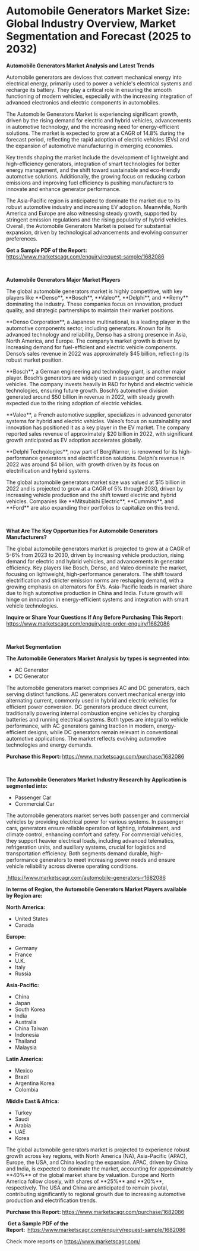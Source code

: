 <p><h1>Automobile Generators Market Size: Global Industry Overview, Market Segmentation and Forecast (2025 to 2032)</h1></p><p><strong>Automobile Generators Market Analysis and Latest Trends</strong></p>
<p><p>Automobile generators are devices that convert mechanical energy into electrical energy, primarily used to power a vehicle's electrical systems and recharge its battery. They play a critical role in ensuring the smooth functioning of modern vehicles, especially with the increasing integration of advanced electronics and electric components in automobiles.</p><p>The Automobile Generators Market is experiencing significant growth, driven by the rising demand for electric and hybrid vehicles, advancements in automotive technology, and the increasing need for energy-efficient solutions. The market is expected to grow at a CAGR of 14.8% during the forecast period, reflecting the rapid adoption of electric vehicles (EVs) and the expansion of automotive manufacturing in emerging economies.</p><p>Key trends shaping the market include the development of lightweight and high-efficiency generators, integration of smart technologies for better energy management, and the shift toward sustainable and eco-friendly automotive solutions. Additionally, the growing focus on reducing carbon emissions and improving fuel efficiency is pushing manufacturers to innovate and enhance generator performance.</p><p>The Asia-Pacific region is anticipated to dominate the market due to its robust automotive industry and increasing EV adoption. Meanwhile, North America and Europe are also witnessing steady growth, supported by stringent emission regulations and the rising popularity of hybrid vehicles. Overall, the Automobile Generators Market is poised for substantial expansion, driven by technological advancements and evolving consumer preferences.</p></p>
<p><strong>Get a Sample PDF of the Report:&nbsp;</strong> <a href="https://www.marketscagr.com/enquiry/request-sample/1682086?utm_campaign=1868&utm_medium=2&utm_source=Github&utm_content=ia&utm_term=23012025&utm_id=automobile-generators">https://www.marketscagr.com/enquiry/request-sample/1682086</a></p>
<p>&nbsp;</p>
<p><strong>Automobile Generators Major Market Players</strong></p>
<p><p>The global automobile generators market is highly competitive, with key players like **Denso**, **Bosch**, **Valeo**, **Delphi**, and **Remy** dominating the industry. These companies focus on innovation, product quality, and strategic partnerships to maintain their market positions.</p><p>**Denso Corporation**, a Japanese multinational, is a leading player in the automotive components sector, including generators. Known for its advanced technology and reliability, Denso has a strong presence in Asia, North America, and Europe. The company’s market growth is driven by increasing demand for fuel-efficient and electric vehicle components. Denso’s sales revenue in 2022 was approximately $45 billion, reflecting its robust market position.</p><p>**Bosch**, a German engineering and technology giant, is another major player. Bosch’s generators are widely used in passenger and commercial vehicles. The company invests heavily in R&D for hybrid and electric vehicle technologies, ensuring future growth. Bosch’s automotive division generated around $50 billion in revenue in 2022, with steady growth expected due to the rising adoption of electric vehicles.</p><p>**Valeo**, a French automotive supplier, specializes in advanced generator systems for hybrid and electric vehicles. Valeo’s focus on sustainability and innovation has positioned it as a key player in the EV market. The company reported sales revenue of approximately $20 billion in 2022, with significant growth anticipated as EV adoption accelerates globally.</p><p>**Delphi Technologies**, now part of BorgWarner, is renowned for its high-performance generators and electrification solutions. Delphi’s revenue in 2022 was around $4 billion, with growth driven by its focus on electrification and hybrid systems.</p><p>The global automobile generators market size was valued at $15 billion in 2022 and is projected to grow at a CAGR of 5% through 2030, driven by increasing vehicle production and the shift toward electric and hybrid vehicles. Companies like **Mitsubishi Electric**, **Cummins**, and **Ford** are also expanding their portfolios to capitalize on this trend.</p></p>
<p>&nbsp;</p>
<p><strong>What Are The Key Opportunities For Automobile Generators Manufacturers?</strong></p>
<p><p>The global automobile generators market is projected to grow at a CAGR of 5-6% from 2023 to 2030, driven by increasing vehicle production, rising demand for electric and hybrid vehicles, and advancements in generator efficiency. Key players like Bosch, Denso, and Valeo dominate the market, focusing on lightweight, high-performance generators. The shift toward electrification and stricter emission norms are reshaping demand, with a growing emphasis on alternators for EVs. Asia-Pacific leads in market share due to high automotive production in China and India. Future growth will hinge on innovation in energy-efficient systems and integration with smart vehicle technologies.</p></p>
<p><strong>Inquire or Share Your Questions If Any Before Purchasing This Report:</strong> <a href="https://www.marketscagr.com/enquiry/pre-order-enquiry/1682086?utm_campaign=1868&utm_medium=2&utm_source=Github&utm_content=ia&utm_term=23012025&utm_id=automobile-generators">https://www.marketscagr.com/enquiry/pre-order-enquiry/1682086</a></p>
<p>&nbsp;</p>
<p><strong>Market Segmentation</strong></p>
<p><strong>The Automobile Generators Market Analysis by types is segmented into:</strong></p>
<p><ul><li>AC Generator</li><li>DC Generator</li></ul></p>
<p><p>The automobile generators market comprises AC and DC generators, each serving distinct functions. AC generators convert mechanical energy into alternating current, commonly used in hybrid and electric vehicles for efficient power conversion. DC generators produce direct current, traditionally powering internal combustion engine vehicles by charging batteries and running electrical systems. Both types are integral to vehicle performance, with AC generators gaining traction in modern, energy-efficient designs, while DC generators remain relevant in conventional automotive applications. The market reflects evolving automotive technologies and energy demands.</p></p>
<p><strong>Purchase this Report:&nbsp;</strong><a href="https://www.marketscagr.com/purchase/1682086?utm_campaign=1868&utm_medium=2&utm_source=Github&utm_content=ia&utm_term=23012025&utm_id=automobile-generators">https://www.marketscagr.com/purchase/1682086</a></p>
<p>&nbsp;</p>
<p><strong>The Automobile Generators Market Industry Research by Application is segmented into:</strong></p>
<p><ul><li>Passenger Car</li><li>Commercial Car</li></ul></p>
<p><p>The automobile generators market serves both passenger and commercial vehicles by providing electrical power for various systems. In passenger cars, generators ensure reliable operation of lighting, infotainment, and climate control, enhancing comfort and safety. For commercial vehicles, they support heavier electrical loads, including advanced telematics, refrigeration units, and auxiliary systems, crucial for logistics and transportation efficiency. Both segments demand durable, high-performance generators to meet increasing power needs and ensure vehicle reliability across diverse operating conditions.</p></p>
<p><a href="https://www.marketscagr.com/automobile-generators-r1682086?utm_campaign=1868&utm_medium=2&utm_source=Github&utm_content=ia&utm_term=23012025&utm_id=automobile-generators">&nbsp;https://www.marketscagr.com/automobile-generators-r1682086</a></p>
<p><strong>In terms of Region, the Automobile Generators Market Players available by Region are:</strong></p>
<p>
    <p> <strong> North America: </strong>
        <ul>
            <li>United States</li>
            <li>Canada</li>
        </ul>
        </p> 
    <p> <strong> Europe: </strong>
        <ul>
            <li>Germany</li>
            <li>France</li>
            <li>U.K.</li>
            <li>Italy</li>
            <li>Russia</li>
        </ul>
        </p> 
    <p> <strong> Asia-Pacific: </strong>
        <ul>
            <li>China</li>
            <li>Japan</li>
            <li>South Korea</li>
            <li>India</li>
            <li>Australia</li>
            <li>China Taiwan</li>
            <li>Indonesia</li>
            <li>Thailand</li>
            <li>Malaysia</li>
        </ul>
        </p> 
    <p> <strong> Latin America: </strong>
        <ul>
            <li>Mexico</li>
            <li>Brazil</li>
            <li>Argentina Korea</li>
            <li>Colombia</li>
        </ul>
        </p> 
    <p> <strong> Middle East & Africa: </strong>
        <ul>
            <li>Turkey</li>
            <li>Saudi</li>
            <li>Arabia</li>
            <li>UAE</li>
            <li>Korea</li>
        </ul>
    </p>
    </p>
<p><p>The global automobile generators market is projected to experience robust growth across key regions, with North America (NA), Asia-Pacific (APAC), Europe, the USA, and China leading the expansion. APAC, driven by China and India, is expected to dominate the market, accounting for approximately **40%** of the global market share by valuation. Europe and North America follow closely, with shares of **25%** and **20%**, respectively. The USA and China are anticipated to remain pivotal, contributing significantly to regional growth due to increasing automotive production and electrification trends.</p></p>
<p><strong>Purchase this Report: </strong><a href="https://www.marketscagr.com/purchase/1682086?utm_campaign=1868&utm_medium=2&utm_source=Github&utm_content=ia&utm_term=23012025&utm_id=automobile-generators">https://www.marketscagr.com/purchase/1682086</a></p>
<p>&nbsp;<strong>Get a Sample PDF of the Report:&nbsp;&nbsp;</strong><a href="https://www.marketscagr.com/enquiry/request-sample/1682086?utm_campaign=1868&utm_medium=2&utm_source=Github&utm_content=ia&utm_term=23012025&utm_id=automobile-generators">https://www.marketscagr.com/enquiry/request-sample/1682086</a></p>
<p><strong></strong></p>
<p>Check more reports on <a href="https://www.marketscagr.com/?utm_campaign=1868&utm_medium=2&utm_source=Github&utm_content=ia&utm_term=23012025&utm_id=automobile-generators">https://www.marketscagr.com/</a></p>